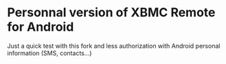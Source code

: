Personnal version of XBMC Remote for Android
================================

Just a quick test with this fork and less authorization with Android personal information (SMS, contacts...)

